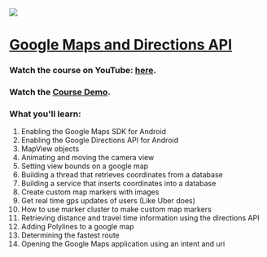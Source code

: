 <a href='https://www.youtube.com/3?list=PLgCYzUzKIBE-SZUrVOsbYMzH7tPigT3gi' target='_blank'><img class='header-img' src='https://s3.amazonaws.com/codingwithmitch-static-and-media/media/Google+Maps+and+Directions/1.png' /></a>

<h1><a href='https://www.youtube.com/playlist?list=PLgCYzUzKIBE-SZUrVOsbYMzH7tPigT3gi' target='_blank'>Google Maps and Directions API</a></h1>
<h3>Watch the course on YouTube: <a href='https://www.youtube.com/playlist?list=PLgCYzUzKIBE-SZUrVOsbYMzH7tPigT3gi' target='_blank'>here</a>.</h3>
<h3>Watch the <a href='https://www.youtube.com/watch?v=RQxY7rrZATU' target='_blank'>Course Demo</a>.</h3>

<h3>What you'll learn:</h3>
<ol>
  <li>Enabling the Google Maps SDK for Android</li>
  <li>Enabling the Google Directions API for Android</li>
  <li>MapView objects</li>
  <li>Animating and moving the camera view</li>
  <li>Setting view bounds on a google map</li>
  <li>Building a thread that retrieves coordinates from a database</li>
  <li>Building a service that inserts coordinates into a database</li>
  <li>Create custom map markers with images</li>
  <li>Get real time gps updates of users (Like Uber does)</li>
  <li>How to use marker cluster to make custom map markers</li>
  <li>Retrieving distance and travel time information using the directions API</li>
  <li>Adding Polylines to a google map</li>
  <li>Determining the fastest route</li>
  <li>Opening the Google Maps application using an intent and uri</li>
</ol>



